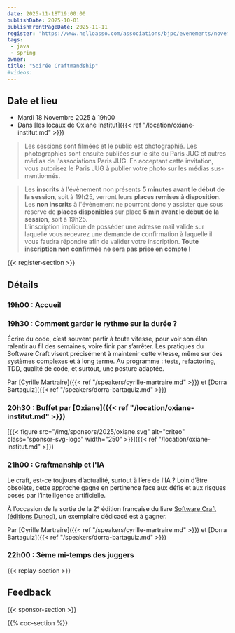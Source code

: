 ```yaml
---
date: 2025-11-18T19:00:00
publishDate: 2025-10-01
publishFrontPageDate: 2025-11-11
register: "https://www.helloasso.com/associations/bjpc/evenements/novembre-2025"
tags:
 - java
 - spring
owner: 
title: "Soirée Craftmandship"
#videos:
---
```


## Date et lieu

* Mardi 18 Novembre 2025 à 19h00
* Dans [les locaux de Oxiane Institut]({{< ref "/location/oxiane-institut.md" >}})

> Les sessions sont filmées et le public est photographié.
Les photographies sont ensuite publiées sur le site du Paris JUG et autres médias de l'associations Paris JUG.
En acceptant cette invitation, vous autorisez le Paris JUG à publier votre photo sur les médias sus-mentionnés.

> Les **inscrits** à l'évènement non présents **5 minutes avant le début de la session**, soit à 19h25, verront leurs **places remises à disposition**.  
Les **non inscrits** à l'évènement ne pourront donc y assister que sous réserve de **places disponibles** sur place **5 min avant le début de la session**, soit à 19h25.  
L’inscription implique de posséder une adresse mail valide sur laquelle vous recevrez une demande de confirmation à laquelle il vous faudra répondre afin de valider votre inscription.
**Toute inscription non confirmée ne sera pas prise en compte !**

{{< register-section >}}

## Détails

### 19h00 : Accueil

### 19h30 : Comment garder le rythme sur la durée ?

Écrire du code, c’est souvent partir à toute vitesse, pour voir son élan ralentir au fil des semaines, voire finir par s’arrêter. Les pratiques du Software Craft visent précisément à maintenir cette vitesse, même sur des systèmes complexes et à long terme. Au programme : tests, refactoring, TDD, qualité de code, et surtout, une posture adaptée.

Par [Cyrille Martraire]({{< ref "/speakers/cyrille-martraire.md" >}}) et [Dorra Bartaguiz]({{< ref "/speakers/dorra-bartaguiz.md" >}})

### 20h30 : Buffet par [Oxiane]({{< ref "/location/oxiane-institut.md" >}})

[{{< figure src="/img/sponsors/2025/oxiane.svg" alt="criteo" class="sponsor-svg-logo" width="250" >}}]({{< ref "/location/oxiane-institut.md" >}}) 

### 21h00 : Craftmanship et l'IA

Le craft, est-ce toujours d’actualité, surtout à l’ère de l’IA ? Loin d’être obsolète, cette approche gagne en pertinence face aux défis et aux risques posés par l’intelligence artificielle.

À l’occasion de la sortie de la 2ᵉ édition française du livre [Software Craft (éditions Dunod)](https://www.dunod.com/sciences-techniques/software-craft-tdd-clean-code-et-autres-pratiques-essentielles-0), un exemplaire dédicacé est à gagner.

Par [Cyrille Martraire]({{< ref "/speakers/cyrille-martraire.md" >}}) et [Dorra Bartaguiz]({{< ref "/speakers/dorra-bartaguiz.md" >}})

### 22h00 : 3ème mi-temps des juggers

{{< replay-section >}}

## Feedback

{{< sponsor-section >}}

{{% coc-section %}}
